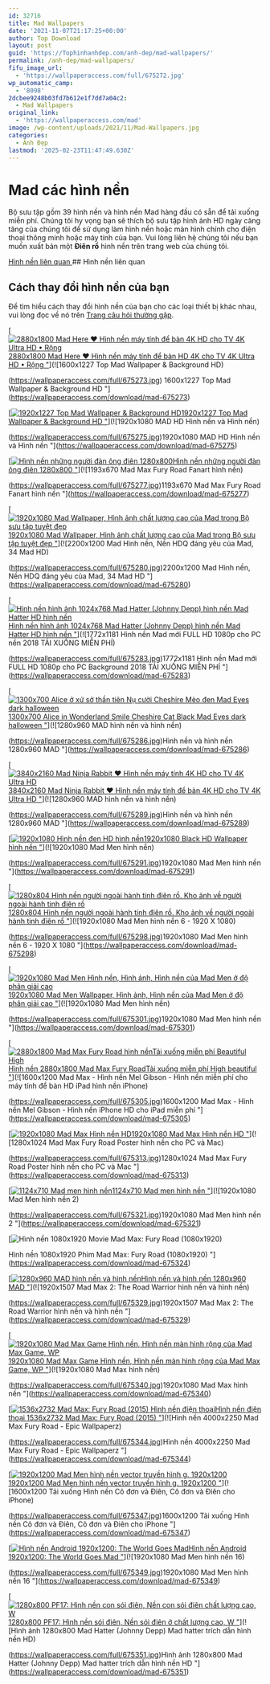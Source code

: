 ```yaml
---
id: 32716
title: Mad Wallpapers
date: '2021-11-07T21:17:25+00:00'
author: Top Download
layout: post
guid: 'https://Tophinhanhdep.com/anh-dep/mad-wallpapers/'
permalink: /anh-dep/mad-wallpapers/
fifu_image_url:
  - 'https://wallpaperaccess.com/full/675272.jpg'
wp_automatic_camp:
  - '8098'
2dcbee9248b03fd7b612e1f7dd7a04c2:
  - Mad Wallpapers
original_link:
  - 'https://wallpaperaccess.com/mad'
image: /wp-content/uploads/2021/11/Mad-Wallpapers.jpg
categories:
  - Ảnh Đẹp
lastmod: '2025-02-23T11:47:49.630Z'
---
```

# Mad các hình nền

Bộ sưu tập gồm 39 hình nền và hình nền Mad hàng đầu có sẵn để tải xuống miễn phí. Chúng tôi hy vọng bạn sẽ thích bộ sưu tập hình ảnh HD ngày càng tăng của chúng tôi để sử dụng làm hình nền hoặc màn hình chính cho điện thoại thông minh hoặc máy tính của bạn. Vui lòng liên hệ chúng tôi nếu bạn muốn xuất bản một **Điên rồ** hình nền trên trang web của chúng tôi.

[Hình nền liên quan ](#related) ## Hình nền liên quan

## Cách thay đổi hình nền của bạn

Để tìm hiểu cách thay đổi hình nền của bạn cho các loại thiết bị khác nhau, vui lòng đọc về nó trên [Trang câu hỏi thường gặp](https://tophinhanhdep.com/faq/).

  
[[![2880x1800 Mad Here ❤ Hình nền máy tính để bàn 4K HD cho TV 4K Ultra HD • Rộng](https://wallpaperaccess.com/full/675272.jpg)2880x1800 Mad Here ❤ Hình nền máy tính để bàn HD 4K cho TV 4K Ultra HD • Rộng "](https://wallpaperaccess.com/download/mad-675272)](![1600x1227 Top Mad Wallpaper & Background HD)

(https://wallpaperaccess.com/full/675273.jpg) 1600x1227 Top Mad Wallpaper &amp; Background HD "](https://wallpaperaccess.com/download/mad-675273)

[[![1920x1227 Top Mad Wallpaper & Background HD](https://wallpaperaccess.com/full/675274.jpg)1920x1227 Top Mad Wallpaper &amp; Background HD "](https://wallpaperaccess.com/download/mad-675274)](![1920x1080 MAD HD Hình nền và Hình nền)

(https://wallpaperaccess.com/full/675275.jpg)1920x1080 MAD HD Hình nền và Hình nền "](https://wallpaperaccess.com/download/mad-675275)

[[![Hình nền những người đàn ông điên 1280x800](https://wallpaperaccess.com/full/675276.jpg)Hình nền những người đàn ông điên 1280x800 "](https://wallpaperaccess.com/download/mad-675276)](![1193x670 Mad Max Fury Road Fanart hình nền)

(https://wallpaperaccess.com/full/675277.jpg)1193x670 Mad Max Fury Road Fanart hình nền "](https://wallpaperaccess.com/download/mad-675277)

[[![1920x1080 Mad Wallpaper, Hình ảnh chất lượng cao của Mad trong Bộ sưu tập tuyệt đẹp](https://wallpaperaccess.com/full/675279.jpg)1920x1080 Mad Wallpaper, Hình ảnh chất lượng cao của Mad trong Bộ sưu tập tuyệt đẹp "](https://wallpaperaccess.com/download/mad-675279)](![2200x1200 Mad Hình nền, Nền HDQ đáng yêu của Mad, 34 Mad HD)

(https://wallpaperaccess.com/full/675280.jpg)2200x1200 Mad Hình nền, Nền HDQ đáng yêu của Mad, 34 Mad HD "](https://wallpaperaccess.com/download/mad-675280)

[[![Hình nền hình ảnh 1024x768 Mad Hatter (Johnny Depp) hình nền Mad Hatter HD hình nền](https://wallpaperaccess.com/full/675281.jpg)Hình nền hình ảnh 1024x768 Mad Hatter (Johnny Depp) hình nền Mad Hatter HD hình nền "](https://wallpaperaccess.com/download/mad-675281)](![1772x1181 Hình nền Mad mới FULL HD 1080p cho PC nền 2018 TẢI XUỐNG MIỄN PHÍ)

(https://wallpaperaccess.com/full/675283.jpg)1772x1181 Hình nền Mad mới FULL HD 1080p cho PC Background 2018 TẢI XUỐNG MIỄN PHÍ "](https://wallpaperaccess.com/download/mad-675283)

[[![1300x700 Alice ở xứ sở thần tiên Nụ cười Cheshire Mèo đen Mad Eyes dark halloween](https://wallpaperaccess.com/full/375367.jpg)1300x700 Alice in Wonderland Smile Cheshire Cat Black Mad Eyes dark halloween "](https://wallpaperaccess.com/download/mad-375367)](![1280x960 MAD hình nền và hình nền)

(https://wallpaperaccess.com/full/675286.jpg)Hình nền và hình nền 1280x960 MAD "](https://wallpaperaccess.com/download/mad-675286)

[[![3840x2160 Mad Ninja Rabbit ❤ Hình nền máy tính 4K HD cho TV 4K Ultra HD](https://wallpaperaccess.com/full/675287.jpg)3840x2160 Mad Ninja Rabbit ❤ Hình nền máy tính để bàn 4K HD cho TV 4K Ultra HD "](https://wallpaperaccess.com/download/mad-675287)](![1280x960 MAD hình nền và hình nền)

(https://wallpaperaccess.com/full/675289.jpg)Hình nền và hình nền 1280x960 MAD "](https://wallpaperaccess.com/download/mad-675289)

[[![1920x1080 Hình nền đen HD hình nền](https://wallpaperaccess.com/full/675290.jpg)1920x1080 Black HD Wallpaper hình nền "](https://wallpaperaccess.com/download/mad-675290)](![1920x1080 Mad Men hình nền)

(https://wallpaperaccess.com/full/675291.jpg)1920x1080 Mad Men hình nền "](https://wallpaperaccess.com/download/mad-675291)

[[![1280x804 Hình nền người ngoài hành tinh điên rồ.  Kho ảnh về người ngoài hành tinh điên rồ](https://wallpaperaccess.com/full/675295.jpg)1280x804 Hình nền người ngoài hành tinh điên rồ. Kho ảnh về người ngoài hành tinh điên rồ "](https://wallpaperaccess.com/download/mad-675295)](![1920x1080 Mad Men hình nền 6 - 1920 X 1080)

(https://wallpaperaccess.com/full/675298.jpg)1920x1080 Mad Men hình nền 6 - 1920 X 1080 "](https://wallpaperaccess.com/download/mad-675298)

[[![1920x1080 Mad Men Hình nền, Hình ảnh, Hình nền của Mad Men ở độ phân giải cao](https://wallpaperaccess.com/full/675300.png)1920x1080 Mad Men Wallpaper, Hình ảnh, Hình nền của Mad Men ở độ phân giải cao "](https://wallpaperaccess.com/download/mad-675300)](![1920x1080 Mad Men hình nền)

(https://wallpaperaccess.com/full/675301.jpg)1920x1080 Mad Men hình nền "](https://wallpaperaccess.com/download/mad-675301)

[[![2880x1800 Mad Max Fury Road hình nềnTải xuống miễn phí Beautiful High](https://wallpaperaccess.com/full/675302.jpg)Hình nền 2880x1800 Mad Max Fury RoadTải xuống miễn phí High beautiful "](https://wallpaperaccess.com/download/mad-675302)](![1600x1200 Mad Max - Hình nền Mel Gibson - Hình nền miễn phí cho máy tính để bàn HD iPad hình nền iPhone)

(https://wallpaperaccess.com/full/675305.jpg)1600x1200 Mad Max - Hình nền Mel Gibson - Hình nền iPhone HD cho iPad miễn phí "](https://wallpaperaccess.com/download/mad-675305)

[[![1920x1080 Mad Max Hình nền HD](https://wallpaperaccess.com/full/675310.jpg)1920x1080 Mad Max Hình nền HD "](https://wallpaperaccess.com/download/mad-675310)](![1280x1024 Mad Max Fury Road Poster hình nền cho PC và Mac)

(https://wallpaperaccess.com/full/675313.jpg)1280x1024 Mad Max Fury Road Poster hình nền cho PC và Mac "](https://wallpaperaccess.com/download/mad-675313)

[[![1124x710 Mad men hình nền](https://wallpaperaccess.com/full/675317.jpg)1124x710 Mad men hình nền "](https://wallpaperaccess.com/download/mad-675317)](![1920x1080 Mad Men hình nền 2)

(https://wallpaperaccess.com/full/675321.jpg)1920x1080 Mad Men hình nền 2 "](https://wallpaperaccess.com/download/mad-675321)

[![Hình nền 1080x1920 Movie Mad Max: Fury Road (1080x1920)](https://wallpaperaccess.com/full/675324.jpg)

Hình nền 1080x1920 Phim Mad Max: Fury Road (1080x1920) "](https://wallpaperaccess.com/download/mad-675324)

[[![1280x960 MAD hình nền và hình nền](https://wallpaperaccess.com/full/675327.jpg)Hình nền và hình nền 1280x960 MAD "](https://wallpaperaccess.com/download/mad-675327)](![1920x1507 Mad Max 2: The Road Warrior hình nền và hình nền)

(https://wallpaperaccess.com/full/675329.jpg)1920x1507 Mad Max 2: The Road Warrior hình nền và hình nền "](https://wallpaperaccess.com/download/mad-675329)

[[![1920x1080 Mad Max Game Hình nền, Hình nền màn hình rộng của Mad Max Game, WP](https://wallpaperaccess.com/full/675337.jpg)1920x1080 Mad Max Game Hình nền, Hình nền màn hình rộng của Mad Max Game, WP "](https://wallpaperaccess.com/download/mad-675337)](![1920x1080 Mad Max hình nền)

(https://wallpaperaccess.com/full/675340.jpg)1920x1080 Mad Max hình nền "](https://wallpaperaccess.com/download/mad-675340)

[[![1536x2732 Mad Max: Fury Road (2015) Hình nền điện thoại](https://wallpaperaccess.com/full/675341.jpg)Hình nền điện thoại 1536x2732 Mad Max: Fury Road (2015) "](https://wallpaperaccess.com/download/mad-675341)](![Hình nền 4000x2250 Mad Max Fury Road - Epic Wallpaperz)

(https://wallpaperaccess.com/full/675344.jpg)Hình nền 4000x2250 Mad Max Fury Road - Epic Wallpaperz "](https://wallpaperaccess.com/download/mad-675344)

[[![1920x1200 Mad Men hình nền vector truyền hình g.  1920x1200](https://wallpaperaccess.com/full/675345.png)1920x1200 Mad Men hình nền vector truyền hình g. 1920x1200 "](https://wallpaperaccess.com/download/mad-675345)](![1600x1200 Tải xuống Hình nền Cô đơn và Điên, Cô đơn và Điên cho iPhone)

(https://wallpaperaccess.com/full/675347.jpg)1600x1200 Tải xuống Hình nền Cô đơn và Điên, Cô đơn và Điên cho iPhone "](https://wallpaperaccess.com/download/mad-675347)

[[![Hình nền Android 1920x1200: The World Goes Mad](https://wallpaperaccess.com/full/675348.jpg)Hình nền Android 1920x1200: The World Goes Mad "](https://wallpaperaccess.com/download/mad-675348)](![1920x1080 Mad Men hình nền 16)

(https://wallpaperaccess.com/full/675349.jpg)1920x1080 Mad Men hình nền 16 "](https://wallpaperaccess.com/download/mad-675349)

[[![1280x800 PF17: Hình nền con sói điên, Nền con sói điên chất lượng cao, W](https://wallpaperaccess.com/full/57804.jpg)1280x800 PF17: Hình nền sói điên, Nền sói điên ở chất lượng cao, W "](https://wallpaperaccess.com/download/mad-57804)](![Hình ảnh 1280x800 Mad Hatter (Johnny Depp) Mad hatter trích dẫn hình nền HD)

(https://wallpaperaccess.com/full/675351.jpg)Hình ảnh 1280x800 Mad Hatter (Johnny Depp) Mad hatter trích dẫn hình nền HD "](https://wallpaperaccess.com/download/mad-675351)
